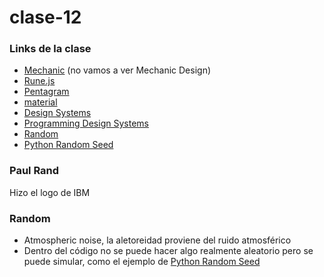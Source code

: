 # clase-12
### Links de la clase
- [Mechanic](https://mechanic.design/) (no vamos a ver Mechanic Design)
- [Rune.js](https://runemadsen.github.io/rune.js/)
- [Pentagram](https://www.pentagram.com/)
- [material](https://m2.material.io/components)
- [Design Systems](https://designsystems.international/work/)
- [Programming Design Systems](https://programmingdesignsystems.com/shape/basic-shapes/index.html)
- [Random](https://www.random.org/)
- [Python Random Seed](https://www.w3schools.com/python/ref_random_seed.asp)

### Paul Rand
Hizo el logo de IBM

### Random
- Atmospheric noise, la aletoreidad proviene del ruido atmosférico
- Dentro del código no se puede hacer algo realmente aleatorio pero se puede simular, como el ejemplo de [Python Random Seed](https://www.w3schools.com/python/ref_random_seed.asp)
